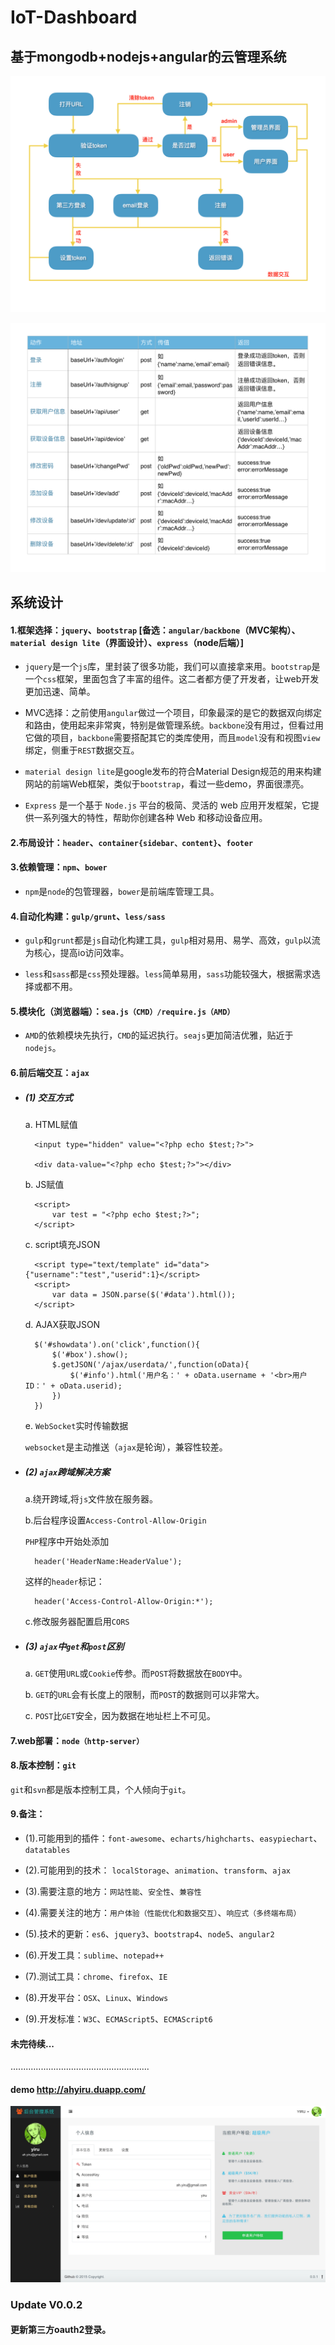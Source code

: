 # IoT-Dashboard

##  基于mongodb+nodejs+angular的云管理系统

![ds](ds.png)

![dm](dm.png)

## 系统设计

#### 1.框架选择：`jquery`、`bootstrap` [备选：`angular/backbone`（MVC架构）、`material design lite`（界面设计）、`express`（node后端）]

* `jquery`是一个`js`库，里封装了很多功能，我们可以直接拿来用。`bootstrap`是一个`css`框架，里面包含了丰富的组件。这二者都方便了开发者，让web开发更加迅速、简单。

* MVC选择：之前使用`angular`做过一个项目，印象最深的是它的数据双向绑定和路由，使用起来非常爽，特别是做管理系统。`backbone`没有用过，但看过用它做的项目，`backbone`需要搭配其它的类库使用，而且`model`没有和视图`view`绑定，侧重于`REST`数据交互。

* `material design lite`是google发布的符合Material Design规范的用来构建网站的前端Web框架，类似于`bootstrap`，看过一些demo，界面很漂亮。

* `Express` 是一个基于 `Node.js` 平台的极简、灵活的 web 应用开发框架，它提供一系列强大的特性，帮助你创建各种 Web 和移动设备应用。

#### 2.布局设计：`header`、`container{sidebar、content}`、`footer`

#### 3.依赖管理：`npm`、`bower`

+ `npm`是`node`的包管理器，`bower`是前端库管理工具。

#### 4.自动化构建：`gulp/grunt`、`less/sass`

- `gulp`和`grunt`都是`js`自动化构建工具，`gulp`相对易用、易学、高效，`gulp`以流为核心，提高io访问效率。

- `less`和`sass`都是`css`预处理器。`less`简单易用，`sass`功能较强大，根据需求选择或都不用。

#### 5.模块化（浏览器端）：`sea.js（CMD）/require.js（AMD）`

+ `AMD`的依赖模块先执行，`CMD`的延迟执行。`seajs`更加简洁优雅，贴近于`nodejs`。

#### 6.前后端交互：`ajax`

- ##### (1) 交互方式

	a. HTML赋值

		<input type="hidden" value="<?php echo $test;?>">

		<div data-value="<?php echo $test;?>"></div>
	
	b. JS赋值

		<script>
			var test = "<?php echo $test;?>";
		</script>
	c. script填充JSON

		<script type="text/template" id="data">{"username":"test","userid":1}</script>
		<script>
			var data = JSON.parse($('#data').html());
		</script>
	d. AJAX获取JSON

		$('#showdata').on('click',function(){
			$('#box').show();
			$.getJSON('/ajax/userdata/',function(oData){
				$('#info').html('用户名：' + oData.username + '<br>用户ID：' + oData.userid);
			})
		})
	e. `WebSocket`实时传输数据

	`websocket`是主动推送（`ajax`是轮询），兼容性较差。

- ##### (2) `ajax`跨域解决方案

	a.绕开跨域,将`js`文件放在服务器。

	b.后台程序设置`Access-Control-Allow-Origin`

	`PHP`程序中开始处添加
			
		header('HeaderName:HeaderValue');
 	这样的`header`标记：
 
		header('Access-Control-Allow-Origin:*');

	c.修改服务器配置启用`CORS`

- ##### (3) `ajax`中`get`和`post`区别

	a. `GET`使用`URL`或`Cookie`传参。而`POST`将数据放在`BODY`中。

	b. `GET`的`URL`会有长度上的限制，而`POST`的数据则可以非常大。

	c. `POST`比`GET`安全，因为数据在地址栏上不可见。

#### 7.web部署：`node（http-server）`

#### 8.版本控制：`git`

`git`和`svn`都是版本控制工具，个人倾向于`git`。

#### 9.备注：

- (1).可能用到的插件：`font-awesome`、`echarts/highcharts`、`easypiechart`、`datatables`

- (2).可能用到的技术： `localStorage`、`animation`、`transform`、`ajax`

- (3).需要注意的地方：`网站性能`、`安全性`、`兼容性`

- (4).需要关注的地方：`用户体验（性能优化和数据交互）`、`响应式（多终端布局）`

- (5).技术的更新：`es6`、`jquery3`、`bootstrap4`、`node5`、`angular2`

- (6).开发工具：`sublime`、`notepad++`

- (7).测试工具：`chrome`、`firefox`、`IE`

- (8).开发平台：`OSX`、`Linux`、`Windows`

- (9).开发标准：`W3C`、`ECMAScript5`、`ECMAScript6`


#### 未完待续...

.......................................................

#### demo http://ahyiru.duapp.com/

![dm](demo.png)

### Update V0.0.2

#### 更新第三方oauth2登录。